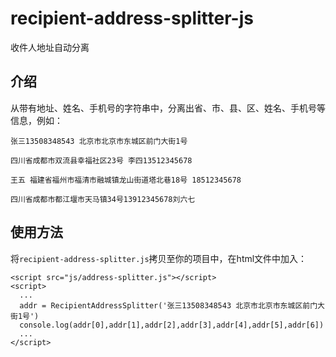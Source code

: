 # recipient-address-splitter-js
收件人地址自动分离

## 介绍
从带有地址、姓名、手机号的字符串中，分离出省、市、县、区、姓名、手机号等信息，例如：

```张三13508348543 北京市北京市东城区前门大街1号```

```四川省成都市双流县幸福社区23号 李四13512345678```

```王五 福建省福州市福清市融城镇龙山街道塔北巷18号 18512345678```

```四川省成都市都江堰市天马镇34号13912345678刘六七```

## 使用方法
将```recipient-address-splitter.js```拷贝至你的项目中，在html文件中加入：

```
<script src="js/address-splitter.js"></script>
<script>
  ...
  addr = RecipientAddressSplitter('张三13508348543 北京市北京市东城区前门大街1号')
  console.log(addr[0],addr[1],addr[2],addr[3],addr[4],addr[5],addr[6])
  ...
</script>
```
